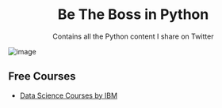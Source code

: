 
<h1 align="center"> Be The Boss in Python </h1>
<p align="center">Contains all the Python content I share on Twitter</p>


![image](https://user-images.githubusercontent.com/5618143/191779394-0b7eb060-9351-4a73-bc3c-a3a475f4c5e6.png)

## Free Courses
- [Data Science Courses by IBM](https://github.com/afizs/ml/blob/master/free-courses/README.md)
